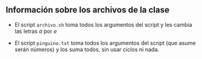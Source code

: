 ## Información sobre los archivos de la clase

* El script `archivo.sh` toma todos los argumentos del script y les cambia las letras _a_ por _e_

* El script `pinguino.txt` toma todos los argumentos del script (que asume serán números) y los suma todos, sin usar ciclos ni nada.